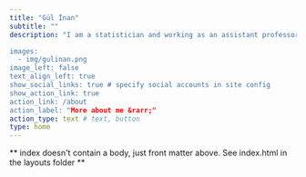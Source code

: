 ```yaml
---
title: "Gül İnan"
subtitle: ""
description: "I am a statistician and working as an assistant professor in the Department of Mathematics at Istanbul Technical University, Istanbul, Turkey. In Spring23, I am teaching [MAT555E: Statistical Data Analysis for Computational Sciences](https://mat555e-spring23.github.io) and [MAT388E: Data Analysis in Fundamental Sciences](https://mat388e-spring23.github.io).  

images:
  - img/gulinan.png
image_left: false
text_align_left: true
show_social_links: true # specify social accounts in site config
show_action_link: true
action_link: /about
action_label: "More about me &rarr;"
action_type: text # text, button
type: home
---
```


** index doesn't contain a body, just front matter above.
See index.html in the layouts folder **

